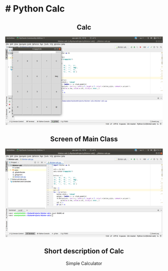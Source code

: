 # # Python Calc

<h2 align="center">Calc</h2>

![Screenshot](/screen/122.png)


<h2 align="center">Screen of Main Class</h2>

![Screenshot](/screen/1223.png)

<h2 align="center">Short description of Calc</h2>

<p align="center">
Simple Calculator
</p>
